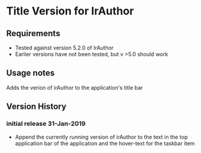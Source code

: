 # Title Version for IrAuthor

## Requirements
* Tested against version 5.2.0 of IrAuthor
* Earlier versions have not been tested, but v >5.0 should work

## Usage notes
Adds the verion of irAuthor to the application's title bar

## Version History

### initial release 31-Jan-2019
* Append the currently running version of irAuthor to the text in the top application bar of the application and the hover-text for the taskbar item